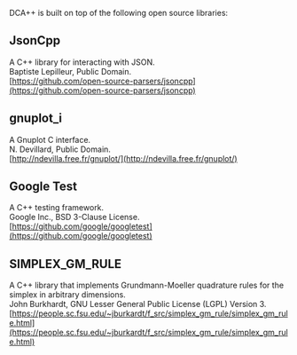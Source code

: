 DCA++ is built on top of the following open source libraries:

## JsonCpp

A C++ library for interacting with JSON.  
Baptiste Lepilleur, Public Domain.  
[https://github.com/open-source-parsers/jsoncpp](https://github.com/open-source-parsers/jsoncpp)


## gnuplot_i

A Gnuplot C interface.  
N. Devillard, Public Domain.  
[http://ndevilla.free.fr/gnuplot/](http://ndevilla.free.fr/gnuplot/)


## Google Test

A C++ testing framework.  
Google Inc., BSD 3-Clause License.  
[https://github.com/google/googletest](https://github.com/google/googletest)


## SIMPLEX_GM_RULE

A C++ library that implements Grundmann-Moeller quadrature rules for the simplex in arbitrary dimensions.  
John Burkhardt, GNU Lesser General Public License (LGPL) Version 3.  
[https://people.sc.fsu.edu/~jburkardt/f_src/simplex_gm_rule/simplex_gm_rule.html](https://people.sc.fsu.edu/~jburkardt/f_src/simplex_gm_rule/simplex_gm_rule.html)
